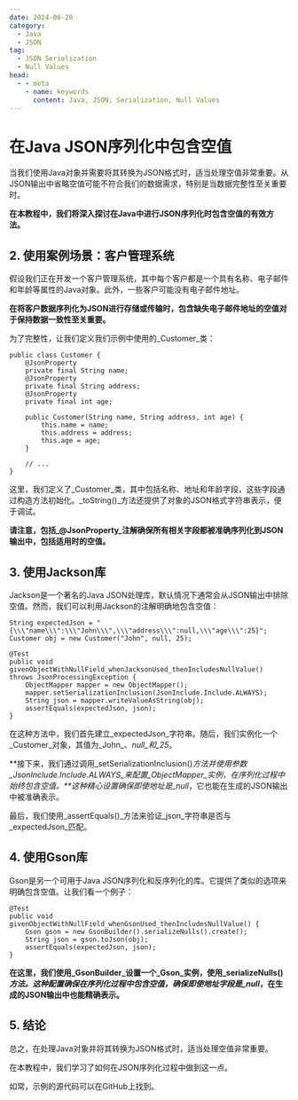```yaml
---
date: 2024-06-20
category:
  - Java
  - JSON
tag:
  - JSON Serialization
  - Null Values
head:
  - - meta
    - name: keywords
      content: Java, JSON, Serialization, Null Values
---
```

# 在Java JSON序列化中包含空值

当我们使用Java对象并需要将其转换为JSON格式时，适当处理空值非常重要。从JSON输出中省略空值可能不符合我们的数据需求，特别是当数据完整性至关重要时。

**在本教程中，我们将深入探讨在Java中进行JSON序列化时包含空值的有效方法。**

## 2. 使用案例场景：客户管理系统

假设我们正在开发一个客户管理系统，其中每个客户都是一个具有名称、电子邮件和年龄等属性的Java对象。此外，一些客户可能没有电子邮件地址。

**在将客户数据序列化为JSON进行存储或传输时，包含缺失电子邮件地址的空值对于保持数据一致性至关重要。**

为了完整性，让我们定义我们示例中使用的_Customer_类：

```
public class Customer {
    @JsonProperty
    private final String name;
    @JsonProperty
    private final String address;
    @JsonProperty
    private final int age;

    public Customer(String name, String address, int age) {
        this.name = name;
        this.address = address;
        this.age = age;
    }

    // ...
}
```

这里，我们定义了_Customer_类，其中包括名称、地址和年龄字段，这些字段通过构造方法初始化。_toString()_方法还提供了对象的JSON格式字符串表示，便于调试。

**请注意，包括_@JsonProperty_注解确保所有相关字段都被准确序列化到JSON输出中，包括适用时的空值。**

## 3. 使用Jackson库

Jackson是一个著名的Java JSON处理库，默认情况下通常会从JSON输出中排除空值。然而，我们可以利用Jackson的注解明确地包含空值：

```
String expectedJson = "{\\\"name\\\":\\\"John\\\",\\\"address\\\":null,\\\"age\\\":25}";
Customer obj = new Customer("John", null, 25);

@Test
public void givenObjectWithNullField_whenJacksonUsed_thenIncludesNullValue() throws JsonProcessingException {
    ObjectMapper mapper = new ObjectMapper();
    mapper.setSerializationInclusion(JsonInclude.Include.ALWAYS);
    String json = mapper.writeValueAsString(obj);
    assertEquals(expectedJson, json);
}
```

在这种方法中，我们首先建立_expectedJson_字符串。随后，我们实例化一个_Customer_对象，其值为_John_、_null_和_25_。

**接下来，我们通过调用_setSerializationInclusion()_方法并使用参数_JsonInclude.Include.ALWAYS_来配置_ObjectMapper_实例，在序列化过程中始终包含空值。**这种精心设置确保即使地址是_null_，它也能在生成的JSON输出中被准确表示。

最后，我们使用_assertEquals()_方法来验证_json_字符串是否与_expectedJson_匹配。

## 4. 使用Gson库

Gson是另一个可用于Java JSON序列化和反序列化的库。它提供了类似的选项来明确包含空值。让我们看一个例子：

```
@Test
public void givenObjectWithNullField_whenGsonUsed_thenIncludesNullValue() {
    Gson gson = new GsonBuilder().serializeNulls().create();
    String json = gson.toJson(obj);
    assertEquals(expectedJson, json);
}
```

**在这里，我们使用_GsonBuilder_设置一个_Gson_实例，使用_serializeNulls()_方法。这种配置确保在序列化过程中包含空值，确保即使地址字段是_null_，在生成的JSON输出中也能精确表示。**

## 5. 结论

总之，在处理Java对象并将其转换为JSON格式时，适当处理空值非常重要。

在本教程中，我们学习了如何在JSON序列化过程中做到这一点。

如常，示例的源代码可以在GitHub上找到。